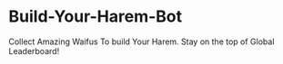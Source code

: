 # Build-Your-Harem-Bot
Collect Amazing Waifus To build Your Harem. Stay on the top of Global Leaderboard!
